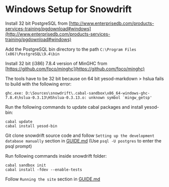 # Windows Setup for Snowdrift

Install 32 bit PostgreSQL from
[http://www.enterprisedb.com/products-services-training/pgdownload#windows](http://www.enterprisedb.com/products-services-training/pgdownload#windows)

Add the PostgreSQL bin directory to the path
`C:\Program Files (x86)\PostgreSQL\9.4\bin`

Install 32 bit (i386) 7.8.4 version of MinGHC from
[https://github.com/fpco/minghc](https://github.com/fpco/minghc)

The tools have to be 32 bit because on 64 bit
yesod-markdown > hslua fails to build with the following error:
 
    ghc.exe: D:\Sources\snowdrift\.cabal-sandbox\x86_64-windows-ghc-7.8.4\hslua-0.3.13\HShslua-0.3.13.o: unknown symbol `mingw_getsp'

Run the following commands to update cabal packages and install yesod-bin:

    cabal update
    cabal install yesod-bin

Git clone snowdrift source code and follow `Setting up the development database manually`
section in [GUIDE.md](GUIDE.md) (Use `psql -U postgres` to enter the psql
prompt)

Run following commands inside snowdrift folder:

    cabal sandbox init
    cabal install -fdev --enable-tests

Follow `Running the site` section in [GUIDE.md](GUIDE.md)